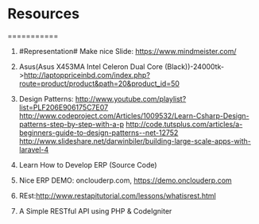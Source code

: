 # Resources
===========
1. #Representation#
  Make nice Slide: https://www.mindmeister.com/
2. Asus(Asus X453MA Intel Celeron Dual Core (Black))-24000tk->http://laptoppriceinbd.com/index.php?route=product/product&path=20&product_id=50

3. Design Patterns:
    http://www.youtube.com/playlist?list=PLF206E906175C7E07
    http://www.codeproject.com/Articles/1009532/Learn-Csharp-Design-patterns-step-by-step-with-a-p
    http://code.tutsplus.com/articles/a-beginners-guide-to-design-patterns--net-12752
http://www.slideshare.net/darwinbiler/building-large-scale-apps-with-laravel-4

4. Learn How to Develop ERP (Source Code)

5. Nice ERP DEMO: onclouderp.com, https://demo.onclouderp.com

6. REst:http://www.restapitutorial.com/lessons/whatisrest.html
7. A Simple RESTful API using PHP & CodeIgniter 
